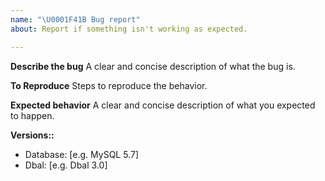 ```yaml
---
name: "\U0001F41B Bug report"
about: Report if something isn't working as expected.

---
```


**Describe the bug**
A clear and concise description of what the bug is.

**To Reproduce**
Steps to reproduce the behavior.

**Expected behavior**
A clear and concise description of what you expected to happen.

**Versions::**
 - Database: [e.g. MySQL 5.7]
 - Dbal: [e.g. Dbal 3.0]
